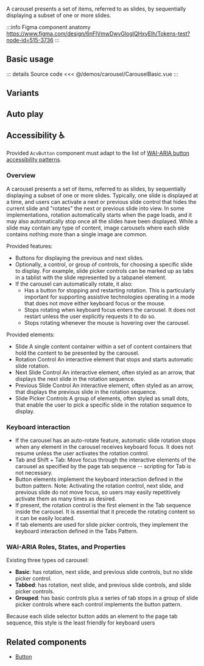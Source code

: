 A carousel presents a set of items, referred to as slides,
by sequentially displaying a subset of one or more slides.

:::info Figma component anatomy
https://www.figma.com/design/6nFlVmwDwvGloglQHxyElh/Tokens-test?node-id=515-3736
:::

## Basic usage

<CarouselBasic />

::: details Source code
<<< @/demos/carousel/CarouselBasic.vue
:::

## Variants

<CarouselHeight />

<CarouselHover />

<CarouselIndicators />

<CarouselNavigation />

<CarouselSlide />

<CarouselSlides />

## Auto play

<CarouselAutoPlay />

## Accessibility ♿️

Provided `AcvButton` component must adapt to the list of
[WAI-ARIA button accessibility patterns](https://www.w3.org/WAI/ARIA/apg/patterns/carousel/).

### Overview

A carousel presents a set of items, referred to as slides, by sequentially displaying a subset of one or more slides. Typically, one slide is displayed at a time, and users can activate a next or previous slide control that hides the current slide and "rotates" the next or previous slide into view. In some implementations, rotation automatically starts when the page loads, and it may also automatically stop once all the slides have been displayed. While a slide may contain any type of content, image carousels where each slide contains nothing more than a single image are common.

Provided features:

- Buttons for displaying the previous and next slides.
- Optionally, a control, or group of controls, for choosing a specific slide to display. For example, slide picker controls can be marked up as tabs in a tablist with the slide represented by a tabpanel element.
- If the carousel can automatically rotate, it also:
  - Has a button for stopping and restarting rotation. This is particularly important for supporting assistive technologies operating in a mode that does not move either keyboard focus or the mouse.
  - Stops rotating when keyboard focus enters the carousel. It does not restart unless the user explicitly requests it to do so.
  - Stops rotating whenever the mouse is hovering over the carousel.

Provided elements:

- Slide
  A single content container within a set of content containers that hold the content to be presented by the carousel.
- Rotation Control
  An interactive element that stops and starts automatic slide rotation.
- Next Slide Control
  An interactive element, often styled as an arrow, that displays the next slide in the rotation sequence.
- Previous Slide Control
  An interactive element, often styled as an arrow, that displays the previous slide in the rotation sequence.
- Slide Picker Controls
  A group of elements, often styled as small dots, that enable the user to pick a specific slide in the rotation sequence to display.

### Keyboard interaction

- If the carousel has an auto-rotate feature, automatic slide rotation stops when any element in the carousel receives keyboard focus. It does not resume unless the user activates the rotation control.
- Tab and Shift + Tab: Move focus through the interactive elements of the carousel as specified by the page tab sequence -- scripting for Tab is not necessary.
- Button elements implement the keyboard interaction defined in the button pattern. Note: Activating the rotation control, next slide, and previous slide do not move focus, so users may easily repetitively activate them as many times as desired.
- If present, the rotation control is the first element in the Tab sequence inside the carousel. It is essential that it precede the rotating content so it can be easily located.
- If tab elements are used for slide picker controls, they implement the keyboard interaction defined in the Tabs Pattern.

### WAI-ARIA Roles, States, and Properties

Existing three types od carousel:

- **Basic**: has rotation, next slide, and previous slide controls, but no slide picker control.
- **Tabbed**: has rotation, next slide, and previous slide controls, and slide picker controls.
- **Grouped**: has basic controls plus a series of tab stops in a group of slide picker controls where each control implements the button pattern.

Because each slide selector button adds an element to the page tab sequence, this style is the least friendly for keyboard users

## Related components

- [Button](/components/button/button.doc)
